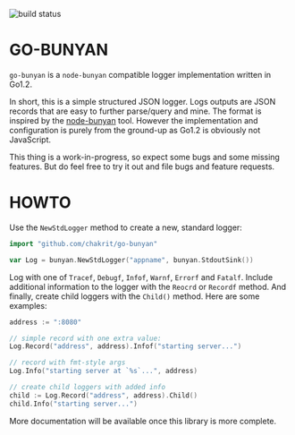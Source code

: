 
![build status](https://api.travis-ci.org/chakrit/go-bunyan.png)

# GO-BUNYAN

`go-bunyan` is a `node-bunyan` compatible logger implementation written in Go1.2.

In short, this is a simple structured JSON logger. Logs outputs are JSON records that are
easy to further parse/query and mine. The format is inspired by the [node-bunyan][0] tool.
However the implementation and configuration is purely from the ground-up as Go1.2 is
obviously not JavaScript.

This thing is a work-in-progress, so expect some bugs and some missing features. But do
feel free to try it out and file bugs and feature requests.

# HOWTO

Use the `NewStdLogger` method to create a new, standard logger:

```go
import "github.com/chakrit/go-bunyan"

var Log = bunyan.NewStdLogger("appname", bunyan.StdoutSink())
```

Log with one of `Tracef`, `Debugf`, `Infof`, `Warnf`, `Errorf` and `Fatalf`. Include
additional information to the logger with the `Reocrd` or `Recordf` method. And finally,
create child loggers with the `Child()` method. Here are some examples:

```go
address := ":8080"

// simple record with one extra value:
Log.Record("address", address).Infof("starting server...")

// record with fmt-style args
Log.Info("starting server at `%s`...", address)

// create child loggers with added info
child := Log.Record("address", address).Child()
child.Info("starting server...")
```

More documentation will be available once this library is more complete.

[0]: http://github.com/trentm/node-bunyan

